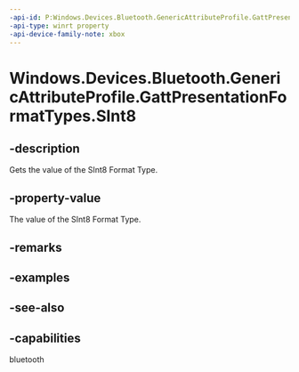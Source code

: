 ```yaml
---
-api-id: P:Windows.Devices.Bluetooth.GenericAttributeProfile.GattPresentationFormatTypes.SInt8
-api-type: winrt property
-api-device-family-note: xbox
---
```


<!-- Property syntax
public byte SInt8 { get; }
-->

# Windows.Devices.Bluetooth.GenericAttributeProfile.GattPresentationFormatTypes.SInt8

## -description
Gets the value of the SInt8 Format Type.

## -property-value
The value of the SInt8 Format Type.

## -remarks

## -examples

## -see-also

## -capabilities
bluetooth
